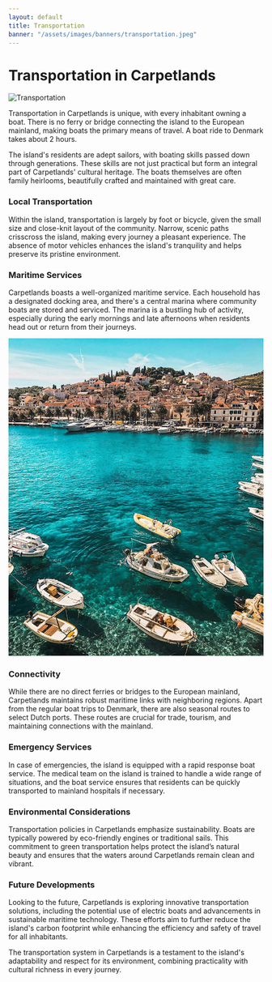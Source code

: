 ```yaml
---
layout: default
title: Transportation
banner: "/assets/images/banners/transportation.jpeg"
---
```


# Transportation in Carpetlands

![Transportation](assets/images/island_picture_3.png)

Transportation in Carpetlands is unique, with every inhabitant owning a boat. There is no ferry or bridge connecting the island to the European mainland, making boats the primary means of travel. A boat ride to Denmark takes about 2 hours.

The island's residents are adept sailors, with boating skills passed down through generations. These skills are not just practical but form an integral part of Carpetlands' cultural heritage. The boats themselves are often family heirlooms, beautifully crafted and maintained with great care.

### Local Transportation

Within the island, transportation is largely by foot or bicycle, given the small size and close-knit layout of the community. Narrow, scenic paths crisscross the island, making every journey a pleasant experience. The absence of motor vehicles enhances the island's tranquility and helps preserve its pristine environment.

### Maritime Services

Carpetlands boasts a well-organized maritime service. Each household has a designated docking area, and there's a central marina where community boats are stored and serviced. The marina is a bustling hub of activity, especially during the early mornings and late afternoons when residents head out or return from their journeys.

![Transportation](assets/images/island_transportation1.jpeg)

### Connectivity

While there are no direct ferries or bridges to the European mainland, Carpetlands maintains robust maritime links with neighboring regions. Apart from the regular boat trips to Denmark, there are also seasonal routes to select Dutch ports. These routes are crucial for trade, tourism, and maintaining connections with the mainland.

### Emergency Services

In case of emergencies, the island is equipped with a rapid response boat service. The medical team on the island is trained to handle a wide range of situations, and the boat service ensures that residents can be quickly transported to mainland hospitals if necessary.

### Environmental Considerations

Transportation policies in Carpetlands emphasize sustainability. Boats are typically powered by eco-friendly engines or traditional sails. This commitment to green transportation helps protect the island’s natural beauty and ensures that the waters around Carpetlands remain clean and vibrant.

### Future Developments

Looking to the future, Carpetlands is exploring innovative transportation solutions, including the potential use of electric boats and advancements in sustainable maritime technology. These efforts aim to further reduce the island's carbon footprint while enhancing the efficiency and safety of travel for all inhabitants.

The transportation system in Carpetlands is a testament to the island's adaptability and respect for its environment, combining practicality with cultural richness in every journey.
